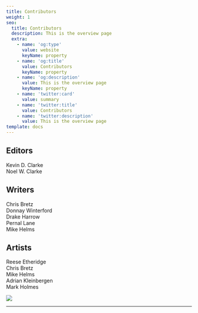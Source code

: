 ```yaml
---
title: Contributors
weight: 1
seo:
  title: Contributors
  description: This is the overview page
  extra:
    - name: 'og:type'
      value: website
      keyName: property
    - name: 'og:title'
      value: Contributors
      keyName: property
    - name: 'og:description'
      value: This is the overview page
      keyName: property
    - name: 'twitter:card'
      value: summary
    - name: 'twitter:title'
      value: Contributors
    - name: 'twitter:description'
      value: This is the overview page
template: docs
---
```


## Editors
Kevin D. Clarke<br>
Noel W. Clarke<br>

## Writers
Chris Bretz<br>
Donnay Winterford<br>
Drake Harrow<br>
Pernal Lane<br>
Mike Helms<br>

## Artists
Reese Etheridge<br>
Chris Bretz<br>
Mike Helms<br>
Adrian Kleinbergen<br>
Mark Holmes<br>

![](/images/TheGenesisCrew.png)

***
